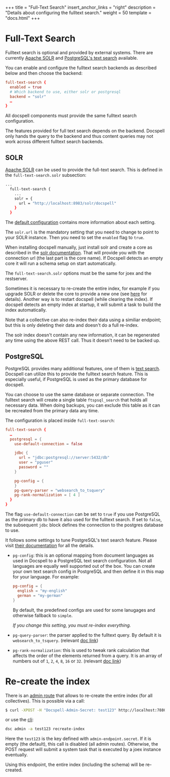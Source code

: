 +++
title = "Full-Text Search"
insert_anchor_links = "right"
description = "Details about configuring the fulltext search."
weight = 50
template = "docs.html"
+++


# Full-Text Search

Fulltext search is optional and provided by external systems. There
are currently [Apache SOLR](https://solr.apache.org) and [PostgreSQL's
text search](https://www.postgresql.org/docs/14/textsearch.html)
available.

You can enable and configure the fulltext search backends as described
below and then choose the backend:

```conf
full-text-search {
  enabled = true
  # Which backend to use, either solr or postgresql
  backend = "solr"
  …
}
```

All docspell components must provide the same fulltext search
configuration.

The features provided for full text search depends on the backend.
Docspell only hands the query to the backend and thus content queries
may not work across different fulltext search backends.

## SOLR

[Apache SOLR](https://solr.apache.org) can be used to provide the
full-text search. This is defined in the `full-text-search.solr`
subsection:

``` bash
...
  full-text-search {
    ...
    solr = {
      url = "http://localhost:8983/solr/docspell"
    }
  }
```

The [default configuration](@/docs/configure/defaults.md)
contains more information about each setting.

The `solr.url` is the mandatory setting that you need to change to
point to your SOLR instance. Then you need to set the `enabled` flag
to `true`.

When installing docspell manually, just install solr and create a core
as described in the [solr
documentation](https://solr.apache.org/guide/8_4/installing-solr.html).
That will provide you with the connection url (the last part is the
core name). If Docspell detects an empty core it will run a schema
setup on start automatically.

The `full-text-search.solr` options must be the same for joex and the
restserver.

Sometimes it is necessary to re-create the entire index, for example
if you upgrade SOLR or delete the core to provide a new one (see
[here](https://solr.apache.org/guide/8_4/reindexing.html) for
details). Another way is to restart docspell (while clearing the
index). If docspell detects an empty index at startup, it will submit
a task to build the index automatically.

Note that a collective can also re-index their data using a similiar
endpoint; but this is only deleting their data and doesn't do a full
re-index.

The solr index doesn't contain any new information, it can be
regenerated any time using the above REST call. Thus it doesn't need
to be backed up.


## PostgreSQL

PostgreSQL provides many additional features, one of them is [text
search](https://www.postgresql.org/docs/14/textsearch.html). Docspell
can utilize this to provide the fulltext search feature. This is
especially useful, if PostgreSQL is used as the primary database for
docspell.

You can choose to use the same database or separate connection. The
fulltext search will create a single table `ftspsql_search` that holds
all necessary data. When doing backups, you can exclude this table as
it can be recreated from the primary data any time.

The configuration is placed inside `full-text-search`:

```conf
full-text-search {
  …
  postgresql = {
    use-default-connection = false

    jdbc {
      url = "jdbc:postgresql://server:5432/db"
      user = "pguser"
      password = ""
    }

    pg-config = {
    }
    pg-query-parser = "websearch_to_tsquery"
    pg-rank-normalization = [ 4 ]
  }
}
```

The flag `use-default-connection` can be set to `true` if you use
PostgreSQL as the primary db to have it also used for the fulltext
search. If set to `false`, the subsequent `jdbc` block defines the
connection to the postgres database to use.

It follows some settings to tune PostgreSQL's text search feature.
Please visit [their
documentation](https://www.postgresql.org/docs/14/textsearch.html) for
all the details.

- `pg-config`: this is an optional mapping from document languages as
  used in Docspell to a PostgreSQL text search configuration. Not all
  languages are equally well supported out of the box. You can create
  your own text search config in PostgreSQL and then define it in this
  map for your language. For example:

  ```conf
  pg-config = {
    english = "my-english"
    german = "my-german"
  }
  ```

  By default, the predefined configs are used for some lanugages and
  otherwise fallback to `simple`.

  *If you change this setting, you must re-index everything.*
- `pg-query-parser`: the parser applied to the fulltext query. By
  default it is `websearch_to_tsquery`. (relevant [doc
  link](https://www.postgresql.org/docs/14/textsearch-controls.html#TEXTSEARCH-PARSING-QUERIES))
- `pg-rank-normalization`: this is used to tweak rank calculation that
  affects the order of the elements returned from a query. It is an
  array of numbers out of `1`, `2`, `4`, `8`, `16` or `32`. (relevant
  [doc
  link](https://www.postgresql.org/docs/14/textsearch-controls.html#TEXTSEARCH-RANKING))


# Re-create the index

There is an [admin route](@/docs/api/intro.md#admin) that allows to
re-create the entire index (for all collectives). This is possible via
a call:

``` bash
$ curl -XPOST -H "Docspell-Admin-Secret: test123" http://localhost:7880/api/v1/admin/fts/reIndexAll
```

or use the [cli](@/docs/tools/cli.md):

```bash
dsc admin -a test123 recreate-index
```

Here the `test123` is the key defined with `admin-endpoint.secret`. If
it is empty (the default), this call is disabled (all admin routes).
Otherwise, the POST request will submit a system task that is executed
by a joex instance eventually.

Using this endpoint, the entire index (including the schema) will be
re-created.
